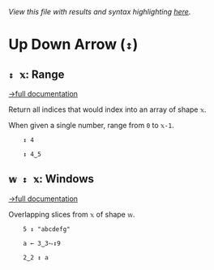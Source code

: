 *View this file with results and syntax highlighting [here](https://mlochbaum.github.io/BQN/help/range_windows.html).*

# Up Down Arrow (`↕`)

## `↕ 𝕩`: Range
[→full documentation](../doc/range.md)

Return all indices that would index into an array of shape `𝕩`.

When given a single number, range from `0` to `𝕩-1`.

        ↕ 4

        ↕ 4‿5



## `𝕨 ↕ 𝕩`: Windows
[→full documentation](../doc/windows.md)

Overlapping slices from `𝕩` of shape `𝕨`.

        5 ↕ "abcdefg"

        a ← 3‿3⥊↕9

        2‿2 ↕ a
